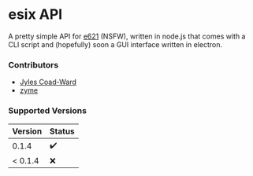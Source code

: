 # esix API
A pretty simple API for [e621](https://e621.net) (NSFW), written in node.js that comes with a CLI script and (hopefully) soon a GUI interface written in electron.

### Contributors
- [Jyles Coad-Ward](https://github.com/jylescoad-ward)
- [zyme](https://github.com/zyme-xd)

### Supported Versions
| Version | Status |
| - | - |
| 0.1.4 | :heavy_check_mark: |
| < 0.1.4 | :x: |
